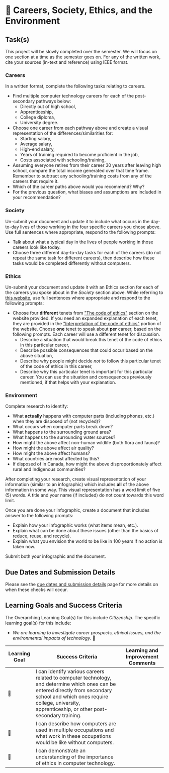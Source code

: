 # &#x1F4D7; Careers, Society, Ethics, and the Environment

## Task(s)

This project will be slowly completed over the semester. We will focus on one section at a time as the semester goes on. For any of the written work, cite your sources (in-text and reference) using IEEE format.

### Careers

In a written format, complete the following tasks relating to careers.

* Find multiple computer technology careers for each of the post-secondary pathways below:
  * Directly out of high school,
  * Apprenticeship,
  * College diploma,
  * University degree.
* Choose one career from each pathway above and create a visual representation of the differences/similarities for:
  * Starting salary,
  * Average salary, 
  * High-end salary,
  * Years of training required to become proficient in the job,
  * Costs associated with schooling/training,
* Assuming everyone retires from their career 30 years after leaving high school, compare the total income generated over that time frame. Remember to subtract any schooling/training costs from any of the careers that require it.
* Which of the career paths above would you recommend? Why?
* For the previous question, what biases and assumptions are included in your recommendation?

### Society

Un-submit your document and update it to include what occurs in the day-to-day lives of those working in the four specific careers you chose above. Use full sentences where appropriate, respond to the following prompts:

* Talk about what a typical day in the lives of people working in those careers look like today. 
* Choose three different day-to-day tasks for each of the careers (do not repeat the same task for different careers), then describe how these tasks would be completed differently without computers.

### Ethics

Un-submit your document and update it with an Ethics section for each of the careers you spoke about in the _Society_ section above. While referring to [this website](https://engineerscanada.ca/publications/public-guideline-on-the-code-of-ethics#notice), use full sentences where appropriate and respond to the following prompts:

* Choose four **different** tenets from ["The code of ethics"](https://engineerscanada.ca/publications/public-guideline-on-the-code-of-ethics#-the-code-of-ethics) section on the website provided. If you need an expanded explanation of each tenet, they are provided in the ["Interpretation of the code of ethics"](https://engineerscanada.ca/publications/public-guideline-on-the-code-of-ethics#-interpretation-of-the-code-of-ethics) portion of the website. Choose **one** tenet to speak about **per** career, based on the following prompts. Each career will use a different tenet for discussion.
  * Describe a situation that would break this tenet of the code of ethics in this particular career, 
  * Describe possible consequences that could occur based on the above situation,
  * Describe why people might decide *not* to follow this particular tenet of the code of ethics in this career,
  * Describe why this particular tenet is important for this particular career. You can use the situation and consequences previously mentioned, if that helps with your explanation.

### Environment

Complete research to identify:  

* What **actually** happens with computer parts (including phones, etc.) when they are disposed of (not recycled)?
* What occurs when computer parts break down?
* What happens to the surrounding ground area?
* What happens to the surrounding water sources?
* How might the above affect non-human wildlife (both flora and fauna)?
* How might the above affect air quality?
* How might the above affect humans?
* What countries are most affected by this?
* If disposed of in Canada, how might the above disproportionately affect rural and Indigenous communities?

After completing your research, create visual representation of your information (similar to an infographic) which includes **all** of the above information in some way. This visual representation has a word limit of five (5) words. A title and your name (if included) do not count towards this word limit.

Once you are done your infographic, create a document that includes answer to the following prompts:
* Explain how your infographic works (what items mean, etc.).
* Explain what can be done about these issues (other than the basics of reduce, reuse, and recycle).
* Explain what you envision the world to be like in 100 years if no action is taken now.

Submit both your infographic and the document. 

## Due Dates and Submission Details

Please see the [due dates and submission details](./Due-Dates-and-Submission-Details) page for more details on when these checks will occur.

## Learning Goals and Success Criteria

The Overarching Learning Goal(s) for this include _Citizenship_.
The specific learning goal(s) for this include:

  * _We are learning to investigate career prospects, ethical issues, and the environmental impacts of technology._ &#x1F4D7;

| Learning Goal | Success Criteria                                             | Learning and Improvement Comments |
| ------------- | ------------------------------------------------------------ | --------------------------------- |
| &#x1F4D7;     | I can identify various careers related to computer technology, and determine which ones can be entered directly from secondary school and which ones require college, university, apprenticeship, or other post-secondary training. | |
| &#x1F4D7;     | I can describe how computers are used in multiple occupations and what work in these occupations would be like without computers. | |
| &#x1F4D7;     | I can demonstrate an understanding of the importance of ethics in computer technology. | |

<!--

| &#x1F4D7;     | I can identify harmful effects of computer use on the environment. |

-->
